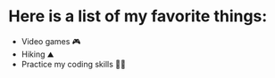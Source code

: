# Here is a list of my favorite things:
- Video games 🎮
- Hiking ⛰️
- Practice my coding skills 👨‍💻 
